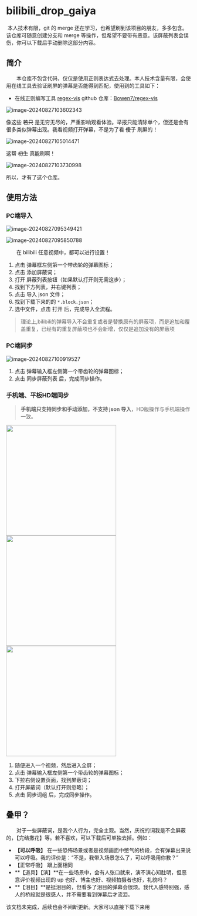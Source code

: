 # bilibili_drop_gaiya


​	本人技术有限，git 的 merge 还在学习，也希望刷到该项目的朋友，多多包含。该仓库可随意创建分支和 merge 等操作，但希望不要带有恶意。该屏蔽列表会误伤，你可以下载后手动删除这部分内容。

## 简介

　　本仓库不包含代码，仅仅是使用正则表达式去处理。本人技术含量有限，会使用在线工具去验证刷屏的弹幕是否能得到匹配，使用到的工具如下：

- 在线正则编写工具 [regex-vis](https://regex-vis.com/) github 仓库：[Bowen7/regex-vis](https://github.com/Bowen7/regex-vis)

![image-20240827103602343](assets/image-20240827103602343.png)

像这些 ~~若只~~ 是无穷无尽的，严重影响观看体验。举报只能清除单个，但还是会有很多类似弹幕出现。我看视频打开弹幕，不是为了看 ~~傻子~~ 刷屏的！

![image-20240827105014471](assets/image-20240827105014471.png)

这帮 ~~初生~~ 真能刷啊！

![image-20240827103730998](assets/image-20240827103730998.png)

所以，才有了这个仓库。

## 使用方法

### PC端导入

![image-20240827095349421](assets/image-20240827095349421.png)

![image-20240827095850788](assets/image-20240827095850788.png)

　　在 bilibili 任意视频中，都可以进行设置！

1. 点击 弹幕框左侧第一个带齿轮的弹幕图标；
2. 点击 添加屏蔽词；
3. 打开 屏蔽列表按钮（如果默认打开则无需这步）；
4. 找到下方列表，并右键列表；
5. 点击 导入 json 文件；
6. 找到下载下来的的 `*.block.json`；
7. 选中文件，点击 打开 后，完成导入全流程。



>  理论上,bilibili的弹幕导入不会重复或者是替换原有的屏蔽项，而是追加和覆盖重复，已经有的重复屏蔽项也不会新增，仅仅是追加没有的屏蔽项

### PC端同步

![image-20240827100919527](assets/image-20240827100919527.png)

1. 点击 弹幕输入框左侧第一个带齿轮的弹幕图标；
2. 点击 同步屏蔽列表 后，完成同步操作。



### 手机端、平板HD端同步

>  **手机端只支持同步和手动添加，不支持 json 导入**，HD版操作与手机端操作一致。

<img src="assets/image-20240827102158982.png" width="300px"></img><img src="assets/image-20240827102420891.png" width="300px"></img>
<img src="assets/Screenshot_2024-08-27-10-19-23-477_tv.danmaku.bili-edit.jpg" width="300px"></img>

1. 随便进入一个视频，然后进入全屏；
2. 点击 弹幕输入框左侧第一个带齿轮的弹幕图标；
3. 下拉右侧设置页面，找到屏蔽词；
4. 打开屏蔽词（默认打开则忽略）；
5. 点击 同步词组 后，完成同步操作。




## 叠甲？

　　对于一些屏蔽词，是我个人行为，完全主观。当然，庆祝的词我是不会屏蔽的，【完结撒花】等。若不喜欢，可以下载后可单独去掉。例如：

- **【可以呼吸】** 在一些恐怖场景或者是视频画面中憋气的桥段，会有弹幕出来说可以呼吸。我的评价是：“不是，我带入场景怎么了，可以呼吸用你教？”
- 【正常呼吸】 跟上面相同
- **【道具】【演】**在一些场景中，会有人张口就来，演不演心知肚明，但恶意评价视频出现的 up 也好、博主也好、视频拍摄者也好，礼貌吗？
- **【泪目】**是挺泪目的，但看多了泪目的弹幕会很烦。我代入感特别强，感人的桥段就是很感人，并不需要看到弹幕后才流泪。



该文档未完成，后续也会不间断更新。大家可以直接下载下来用



